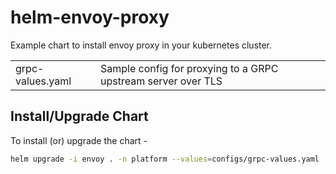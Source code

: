 # helm-envoy-proxy

Example chart to install envoy proxy in your kubernetes cluster.

|||
|--|--|
|grpc-values.yaml | Sample config for proxying to a GRPC upstream server over TLS|

## Install/Upgrade Chart

To install (or) upgrade the chart -

```bash
helm upgrade -i envoy . -n platform --values=configs/grpc-values.yaml
```
